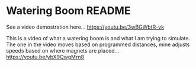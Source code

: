 # Watering Boom README

See a video demostration here... https://youtu.be/3wBGWbtR-vk

This is a video of what a watering boom is and what I am trying to simulate. The one in the video moves based on programmed distances, mine adjusts speeds based on where magnets are placed... https://youtu.be/ybX9QwgMrn8
